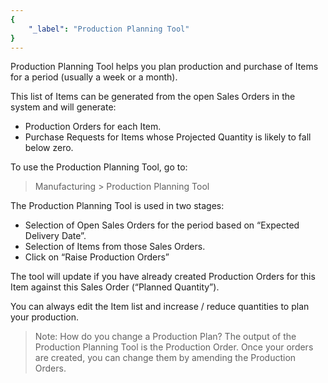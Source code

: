 ```yaml
---
{
	"_label": "Production Planning Tool"
}
---
```

Production Planning Tool helps you plan production and purchase of Items for a period (usually a week or a month).

This list of Items can be generated from the open Sales Orders in the system and will generate:

- Production Orders for each Item.
- Purchase Requests for Items whose Projected Quantity is likely to fall below zero.

To use the Production Planning Tool, go to: 

> Manufacturing > Production Planning Tool

The Production Planning Tool is used in two stages:

- Selection of Open Sales Orders for the period based on “Expected Delivery Date”.
- Selection of Items from those Sales Orders.
- Click on “Raise Production Orders” 

The tool will update if you have already created Production Orders for this Item against this Sales Order (“Planned Quantity”).

You can always edit the Item list and increase / reduce quantities to plan your production.

> Note: How do you change a Production Plan? The output of the Production Planning Tool is the Production Order. Once your orders are created, you can change them by amending the Production Orders.

